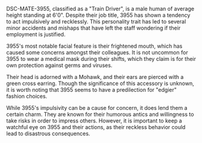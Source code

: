 DSC-MATE-3955, classified as a "Train Driver", is a male human of average height standing at 6'0". Despite their job title, 3955 has shown a tendency to act impulsively and recklessly. This personality trait has led to several minor accidents and mishaps that have left the staff wondering if their employment is justified.

3955's most notable facial feature is their frightened mouth, which has caused some concerns amongst their colleagues. It is not uncommon for 3955 to wear a medical mask during their shifts, which they claim is for their own protection against germs and viruses.

Their head is adorned with a Mohawk, and their ears are pierced with a green cross earring. Though the significance of this accessory is unknown, it is worth noting that 3955 seems to have a predilection for "edgier" fashion choices.

While 3955's impulsivity can be a cause for concern, it does lend them a certain charm. They are known for their humorous antics and willingness to take risks in order to impress others. However, it is important to keep a watchful eye on 3955 and their actions, as their reckless behavior could lead to disastrous consequences.